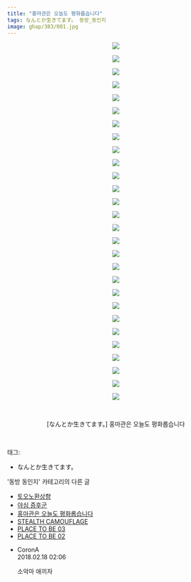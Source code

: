 ```yaml
---
title: "홍마관은 오늘도 평화롭습니다"
tags: なんとか生きてます。 동방_동인지
image: ghap/383/001.jpg
---
```

<div class="article">
<p style="text-align: center; clear: none; float: none;"><img src="{{ site.nasurl }}/ghap/383/001.jpg"/></p>
<p style="text-align: center; clear: none; float: none;"><img src="{{ site.nasurl }}/ghap/383/002.jpg"/></p>
<p style="text-align: center; clear: none; float: none;"><img src="{{ site.nasurl }}/ghap/383/003.jpg"/></p>
<p style="text-align: center; clear: none; float: none;"><img src="{{ site.nasurl }}/ghap/383/004.jpg"/></p>
<p style="text-align: center; clear: none; float: none;"><img src="{{ site.nasurl }}/ghap/383/005.jpg"/></p>
<p style="text-align: center; clear: none; float: none;"><img src="{{ site.nasurl }}/ghap/383/006.jpg"/></p>
<p style="text-align: center; clear: none; float: none;"><img src="{{ site.nasurl }}/ghap/383/007.jpg"/></p>
<p style="text-align: center; clear: none; float: none;"><img src="{{ site.nasurl }}/ghap/383/008.jpg"/></p>
<p style="text-align: center; clear: none; float: none;"><img src="{{ site.nasurl }}/ghap/383/009.jpg"/></p>
<p style="text-align: center; clear: none; float: none;"><img src="{{ site.nasurl }}/ghap/383/010.jpg"/></p>
<p style="text-align: center; clear: none; float: none;"><img src="{{ site.nasurl }}/ghap/383/011.jpg"/></p>
<p style="text-align: center; clear: none; float: none;"><img src="{{ site.nasurl }}/ghap/383/012.jpg"/></p>
<p style="text-align: center; clear: none; float: none;"><img src="{{ site.nasurl }}/ghap/383/013.jpg"/></p>
<p style="text-align: center; clear: none; float: none;"><img src="{{ site.nasurl }}/ghap/383/014.jpg"/></p>
<p style="text-align: center; clear: none; float: none;"><img src="{{ site.nasurl }}/ghap/383/015.jpg"/></p>
<p style="text-align: center; clear: none; float: none;"><img src="{{ site.nasurl }}/ghap/383/016.jpg"/></p>
<p style="text-align: center; clear: none; float: none;"><img src="{{ site.nasurl }}/ghap/383/017.jpg"/></p>
<p style="text-align: center; clear: none; float: none;"><img src="{{ site.nasurl }}/ghap/383/018.jpg"/></p>
<p style="text-align: center; clear: none; float: none;"><img src="{{ site.nasurl }}/ghap/383/019.jpg"/></p>
<p style="text-align: center; clear: none; float: none;"><img src="{{ site.nasurl }}/ghap/383/020.jpg"/></p>
<p style="text-align: center; clear: none; float: none;"><img src="{{ site.nasurl }}/ghap/383/021.jpg"/></p>
<p style="text-align: center; clear: none; float: none;"><img src="{{ site.nasurl }}/ghap/383/022.jpg"/></p>
<p style="text-align: center; clear: none; float: none;"><img src="{{ site.nasurl }}/ghap/383/023.jpg"/></p>
<p style="text-align: center; clear: none; float: none;"><img src="{{ site.nasurl }}/ghap/383/024.jpg"/></p>
<p style="text-align: center; clear: none; float: none;"><img src="{{ site.nasurl }}/ghap/383/025.jpg"/></p>
<p style="text-align: center; clear: none; float: none;"><img src="{{ site.nasurl }}/ghap/383/026.jpg"/></p>
<p style="text-align: center; clear: none; float: none;"><img src="{{ site.nasurl }}/ghap/383/027.jpg"/></p>
<p style="text-align: center; clear: none; float: none;"><img src="{{ site.nasurl }}/ghap/383/028.jpg"/></p>
<p style="text-align: center; clear: none; float: none;"><br/></p>
<p style="text-align: center; clear: none; float: none;">[なんとか生きてます。] 홍마관은 오늘도 평화롭습니다</p>
<p><br/></p>
</div><div class="tagTrail">
<p>태그: </p>
<ul>
<li>なんとか生きてます。</li>
</ul>
</div><div class="another">
<p>'동방 동인지' 카테고리의 다른 글</p>
<ul>
<li><a href="/2016-06-20-ghap_385">토오노환상향</a></li>
<li><a href="/2016-06-20-ghap_384">야심 증후군</a></li>
<li><a href="/2016-06-20-ghap_383">홍마관은 오늘도 평화롭습니다</a></li>
<li><a href="/2016-06-20-ghap_381">STEALTH CAMOUFLAGE</a></li>
<li><a href="/2016-06-20-ghap_380">PLACE TO BE 03</a></li>
<li><a href="/2016-06-20-ghap_379">PLACE TO BE 02</a></li>
</ul>
</div><div class="cb_module cb_fluid">
<div class="cb_wrt cb_profile">
<div class="comment">
<ul>
<li class="cb_thumb_off" id="comment15201217">
<div class="cb_comment_area">
<div class="cb_info_area">
<div class="cb_section">
<span class="cb_nick_name">CoronA</span>
</div>
<div class="cb_section">
<span class="cb_date">2018.02.18 02:06 </span>
</div>
</div>
<div class="cb_dsc_comment">
<p class="cb_dsc">
											소악마 애끼자
										</p>
</div>
</div></li>
</ul>
</div>
</div><!-- commentList close -->
</div>